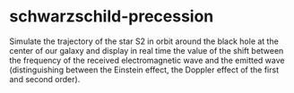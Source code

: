 # schwarzschild-precession
Simulate the trajectory of the star S2 in orbit around the black hole at the center of our galaxy and display in real time the value of the shift between the frequency of the received electromagnetic wave and the emitted wave (distinguishing between the Einstein effect, the Doppler effect of the first and second order).
